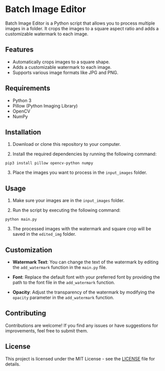 # Batch Image Editor

Batch Image Editor is a Python script that allows you to process multiple images in a folder. It crops the images to a square aspect ratio and adds a customizable watermark to each image.

## Features

- Automatically crops images to a square shape.
- Adds a customizable watermark to each image.
- Supports various image formats like JPG and PNG.

## Requirements

- Python 3
- Pillow (Python Imaging Library)
- OpenCV
- NumPy

## Installation

1. Download or clone this repository to your computer.

2. Install the required dependencies by running the following command:

`pip3 install pillow opencv-python numpy`

3. Place the images you want to process in the `input_images` folder.

## Usage

1. Make sure your images are in the `input_images` folder.

2. Run the script by executing the following command:

`python main.py`

3. The processed images with the watermark and square crop will be saved in the `edited_img` folder.

## Customization

- **Watermark Text**: You can change the text of the watermark by editing the `add_watermark` function in the `main.py` file.

- **Font**: Replace the default font with your preferred font by providing the path to the font file in the `add_watermark` function.

- **Opacity**: Adjust the transparency of the watermark by modifying the `opacity` parameter in the `add_watermark` function.

## Contributing

Contributions are welcome! If you find any issues or have suggestions for improvements, feel free to submit them.

## License

This project is licensed under the MIT License - see the [LICENSE](LICENSE) file for details.
